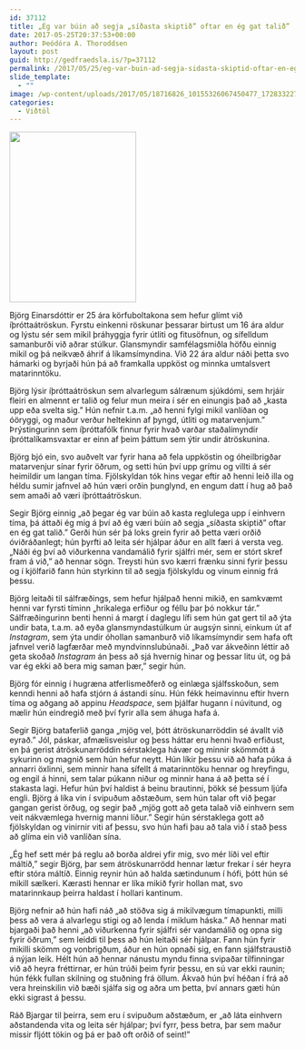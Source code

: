 ```yaml
---
id: 37112
title: „Ég var búin að segja „síðasta skiptið” oftar en ég gat talið”
date: 2017-05-25T20:37:53+00:00
author: Þeódóra A. Thoroddsen
layout: post
guid: http://gedfraedsla.is/?p=37112
permalink: /2017/05/25/eg-var-buin-ad-segja-sidasta-skiptid-oftar-en-eg-gat-talid/
slide_template:
  - ""
image: /wp-content/uploads/2017/05/18716826_10155326067450477_1728332270_n.jpg
categories:
  - Viðtöl
---
```

<p class="p1">
  <span class="s1"><img class="size-medium wp-image-37117 alignleft" src="http://gedfraedsla.is/wp-content/uploads/2017/05/18716826_10155326067450477_1728332270_n-2-223x300.jpg" alt="" width="223" height="300" srcset="http://gedfraedsla.is/wp-content/uploads/2017/05/18716826_10155326067450477_1728332270_n-2-223x300.jpg 223w, http://gedfraedsla.is/wp-content/uploads/2017/05/18716826_10155326067450477_1728332270_n-2.jpg 250w" sizes="(max-width: 223px) 100vw, 223px" /></span>
</p>

<p class="p1">
  <span class="s1">Björg Einarsdóttir er 25 ára körfuboltakona sem hefur glímt við íþróttaátröskun. Fyrstu einkenni röskunar þessarar birtust um 16 ára aldur og lýstu sér sem mikil þráhyggja fyrir útliti og fitusöfnun, og sífelldum samanburði við aðrar stúlkur. Glansmyndir samfélagsmiðla höfðu einnig mikil og þá neikvæð áhrif á líkamsímyndina. Við 22 ára aldur náði þetta svo hámarki og byrjaði hún þá að framkalla uppköst og minnka umtalsvert matarinntöku.</span>
</p>

<p class="p1">
  Björg lýsir íþróttaátröskun sem alvarlegum sálrænum sjúkdómi, sem hrjáir fleiri en almennt er talið og felur mun meira í sér en einungis það að „kasta upp eða svelta sig.” Hún nefnir t.a.m. „að henni fylgi mikil vanlíðan og óöryggi, og maður verður heltekinn af þyngd, útliti og matarvenjum.” Þrýstingurinn sem íþróttafólk finnur fyrir hvað varðar staðalímyndir íþróttalíkamsvaxtar er einn af þeim þáttum sem ýtir undir átröskunina.
</p>

<p class="p1">
  <span class="s1"> Björg bjó ein, svo auðvelt var fyrir hana að fela uppköstin og óheilbrigðar matarvenjur sínar fyrir öðrum, og setti hún því upp grímu og villti á sér heimildir um langan tíma. Fjölskyldan tók hins vegar eftir að henni leið illa og héldu sumir jafnvel að hún væri orðin þunglynd, en engum datt í hug að það sem amaði að væri íþróttaátröskun.</span>
</p>

<p class="p1">
  <span class="s1"> Segir Björg einnig „að þegar ég var búin að kasta reglulega upp í einhvern tíma, þá áttaði ég mig á því að ég væri búin að segja „síðasta skiptið” oftar en ég gat talið.” Gerði hún sér þá loks grein fyrir að þetta væri orðið óviðráðanlegt; hún þyrfti að leita sér hjálpar áður en allt færi á versta veg. „Náði ég því að viðurkenna vandamálið fyrir sjálfri mér, sem er stórt skref fram á við,” að hennar sögn. Treysti hún svo kærri frænku sinni fyrir þessu og í kjölfarið fann hún styrkinn til að segja fjölskyldu og vinum einnig frá þessu. </span>
</p>

<p class="p1">
  <span class="s1"> Björg leitaði til sálfræðings, sem hefur hjálpað henni mikið, en samkvæmt henni var fyrsti tíminn „hrikalega erfiður og féllu þar þó nokkur tár.” Sálfræðingurinn benti henni á margt í daglegu lífi sem hún gat gert til að ýta undir bata, t.a.m. að eyða glansmyndastúlkum úr augsýn sinni, einkum út af <i>Instagram</i>, sem ýta undir óhollan samanburð við líkamsímyndir sem hafa oft jafnvel verið lagfærðar með myndvinnslubúnaði. „Það var ákveðinn léttir að geta skoðað <i>Instagram</i> án þess að sjá hvernig hinar og þessar litu út, og þá var ég ekki að bera mig saman þær,” segir hún. </span>
</p>

<p class="p1">
  <span class="s1"> Björg fór einnig í hugræna atferlismeðferð og einlæga sjálfsskoðun, sem kenndi henni að hafa stjórn á ástandi sínu. Hún fékk heimavinnu eftir hvern tíma og aðgang að appinu<i> Headspace</i>, sem þjálfar hugann í núvitund, og mælir hún eindregið með því fyrir alla sem áhuga hafa á. </span>
</p>

<p class="p1">
  <span class="s1"><b> </b>Segir Björg bataferlið ganga „mjög vel, þótt átröskunarröddin sé ávallt við eyrað.” Jól, páskar, afmælisveislur og þess háttar eru henni hvað erfiðust, en þá gerist átröskunarröddin sérstaklega hávær og minnir skömmótt á sykurinn og magnið sem hún hefur neytt. Hún líkir þessu við að hafa púka á annarri öxlinni, sem minnir hana sífellt á matarinntöku hennar og hreyfingu, og engil á hinni, sem talar púkann niður og minnir hana á að þetta sé í stakasta lagi. Hefur hún því haldist á beinu brautinni, þökk sé þessum ljúfa engli. Björg á líka vin í svipuðum aðstæðum, sem hún talar oft við þegar gangan gerist örðug, og segir það „mjög gott að geta talað við einhvern sem veit nákvæmlega hvernig manni líður.” Segir hún sérstaklega gott að fjölskyldan og vinirnir viti af þessu, svo hún hafi þau að tala við í stað þess að glíma ein við vanlíðan sína. </span>
</p>

<p class="p1">
  <span class="s1"> „Ég hef sett mér þá reglu að borða aldrei yfir mig, svo mér líði vel eftir máltíð,” segir Björg, þar sem átröskunarrödd hennar lætur frekar í sér heyra eftir stóra máltíð. Einnig reynir hún að halda sætindunum í hófi, þótt hún sé mikill sælkeri. Kærasti hennar er líka mikið fyrir hollan mat, svo matarinnkaup þeirra haldast í hollari kantinum. </span>
</p>

<p class="p1">
  <span class="s1"> Björg nefnir að hún hafi náð „að stöðva sig á mikilvægum tímapunkti, milli þess að vera á alvarlegu stigi og að lenda í miklum háska.” Að hennar mati bjargaði það henni „að viðurkenna fyrir sjálfri sér vandamálið og opna sig fyrir öðrum,” sem leiddi til þess að hún leitaði sér hjálpar. Fann hún fyrir mikilli skömm og vonbrigðum, áður en hún opnaði sig, en fann sjálfstraustið á nýjan leik. Hélt hún að hennar nánustu myndu finna svipaðar tilfinningar við að heyra fréttirnar, er hún trúði þeim fyrir þessu, en sú var ekki raunin; hún fékk fullan skilning og stuðning frá öllum. Ákvað hún því héðan í frá að vera hreinskilin við bæði sjálfa sig og aðra um þetta, því annars gæti hún ekki sigrast á þessu. </span>
</p>

<p class="p1">
  <span class="s1"> Ráð Bjargar til þeirra, sem eru í svipuðum aðstæðum, er „að láta einhvern aðstandenda vita og leita sér hjálpar; því fyrr, þess betra, þar sem maður missir fljótt tökin og þá er það oft orðið of seint!”</span>
</p>